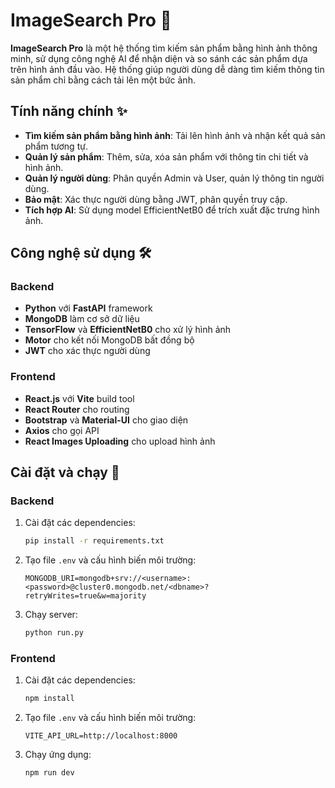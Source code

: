 # ImageSearch Pro 🚀

**ImageSearch Pro** là một hệ thống tìm kiếm sản phẩm bằng hình ảnh thông minh, sử dụng công nghệ AI để nhận diện và so sánh các sản phẩm dựa trên hình ảnh đầu vào. Hệ thống giúp người dùng dễ dàng tìm kiếm thông tin sản phẩm chỉ bằng cách tải lên một bức ảnh.

## Tính năng chính ✨

- **Tìm kiếm sản phẩm bằng hình ảnh**: Tải lên hình ảnh và nhận kết quả sản phẩm tương tự.
- **Quản lý sản phẩm**: Thêm, sửa, xóa sản phẩm với thông tin chi tiết và hình ảnh.
- **Quản lý người dùng**: Phân quyền Admin và User, quản lý thông tin người dùng.
- **Bảo mật**: Xác thực người dùng bằng JWT, phân quyền truy cập.
- **Tích hợp AI**: Sử dụng model EfficientNetB0 để trích xuất đặc trưng hình ảnh.

## Công nghệ sử dụng 🛠️

### Backend

- **Python** với **FastAPI** framework
- **MongoDB** làm cơ sở dữ liệu
- **TensorFlow** và **EfficientNetB0** cho xử lý hình ảnh
- **Motor** cho kết nối MongoDB bất đồng bộ
- **JWT** cho xác thực người dùng

### Frontend

- **React.js** với **Vite** build tool
- **React Router** cho routing
- **Bootstrap** và **Material-UI** cho giao diện
- **Axios** cho gọi API
- **React Images Uploading** cho upload hình ảnh

## Cài đặt và chạy 🚀

### Backend

1. Cài đặt các dependencies:

   ```bash
   pip install -r requirements.txt
   ```

2. Tạo file `.env` và cấu hình biến môi trường:

   ```env
   MONGODB_URI=mongodb+srv://<username>:<password>@cluster0.mongodb.net/<dbname>?retryWrites=true&w=majority
   ```

3. Chạy server:

   ```bash
   python run.py
   ```

### Frontend

1. Cài đặt các dependencies:

   ```bash
   npm install
   ```

2. Tạo file `.env` và cấu hình biến môi trường:

   ```env
   VITE_API_URL=http://localhost:8000
   ```

3. Chạy ứng dụng:

   ```bash
   npm run dev
   ```

